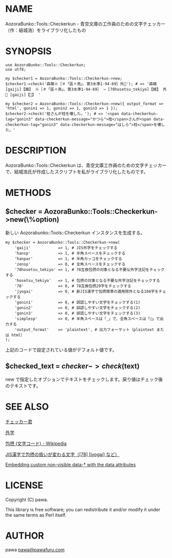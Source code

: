 # NAME

AozoraBunko::Tools::Checkerkun - 青空文庫の工作員のための文字チェッカー（作：結城浩）をライブラリ化したもの

# SYNOPSIS

    use AozoraBunko::Tools::Checkerkun;
    use utf8;

    my $checker1 = AozoraBunko::Tools::Checkerkun->new;
    $checker1->check('森鷗※［＃「區＋鳥」、第3水準1-94-69］外💓'); # => '森鷗 [gaiji]【鷗】 ※［＃「區＋鳥」、第3水準1-94-69］ → [78hosetsu_tekiyo]【鴎】 外💓 [gaiji]【💓】 '

    my $checker2 = AozoraBunko::Tools::Checkerkun->new({ output_format => 'html', gonin1 => 1, gonin2 => 1, gonin3 => 1 });
    $checker2->check('桂さんが柱を壊した。'); # => '<span data-checkerkun-tag="gonin3" data-checkerkun-message="かつら">桂</span>さんが<span data-checkerkun-tag="gonin3" data-checkerkun-message="はしら">柱</span>を壊した。'

# DESCRIPTION

AozoraBunko::Tools::Checkerkun は、青空文庫工作員のための文字チェッカーで、結城浩氏が作成したスクリプトを私がライブラリ化したものです。

# METHODS

## $checker = AozoraBunko::Tools::Checkerkun->new(\\%option)

新しい Aozorabunko::Tools::Checkerkun インスタンスを生成する。

    my $checker = AozoraBunko::Tools::Checkerkun->new(
        'gaiji'            => 1, # JIS外字をチェックする
        'hansp'            => 1, # 半角スペースをチェックする
        'hanpar'           => 1, # 半角カッコをチェックする
        'zensp'            => 0, # 全角スペースをチェックする
        '78hosetsu_tekiyo' => 1, # 78互換包摂の対象となる不要な外字注記をチェックする
        'hosetsu_tekiyo'   => 1, # 包摂の対象となる不要な外字注記をチェックする
        '78'               => 0, # 78互換包摂29字をチェックする
        'jyogai'           => 0, # 新JIS漢字で包摂規準の適用除外となる104字をチェックする
        'gonin1'           => 0, # 誤認しやすい文字をチェックする(1)
        'gonin2'           => 0, # 誤認しやすい文字をチェックする(2)
        'gonin3'           => 0, # 誤認しやすい文字をチェックする(3)
        'simplesp'         => 0, # 半角スペースは「_」で、全角スペースは「□」で出力する
        'output_format'    => 'plaintext', # 出力フォーマット（plaintext または html）
    );

上記のコードで設定されている値がデフォルト値です。

## $checked\_text = $checker->check($text)

new で指定したオプションでテキストをチェックします。戻り値はチェック後のテキストです。

# SEE ALSO

[チェッカー君](http://www.aozora.jp/tools/checker.cgi)

[外字](http://www.aozora.gr.jp/annotation/external_character.html)

[包摂 (文字コード) - Wikipedia](https://ja.wikipedia.org/wiki/%E5%8C%85%E6%91%82_\(%E6%96%87%E5%AD%97%E3%82%B3%E3%83%BC%E3%83%89\))

[JIS漢字で包摂の扱いが変わる文字（\[78\] \[jyogai\] など）](http://www.aozora.gr.jp/newJIS-Kanji/gokan_henkou_list.html)

[Embedding custom non-visible data-\* with the data attributes](http://www.w3.org/TR/html5/dom.html#embedding-custom-non-visible-data-with-the-data-*-attributes)

# LICENSE

Copyright (C) pawa.

This library is free software; you can redistribute it and/or modify
it under the same terms as Perl itself.

# AUTHOR

pawa <pawa@pawafuru.com>
